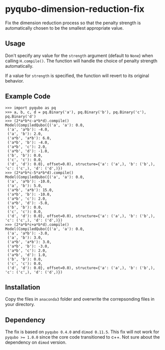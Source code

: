 # pyqubo-dimension-reduction-fix
Fix the dimension reduction process so that the penalty strength is automatically chosen to be the smallest appropriate value.

## Usage
Don't specify any value for the `strength` argument (default to `None`) when calling `H.compile()`. The function will handle the choice of penalty strength automatically.

If a value for `strength` is specified, the function will revert to its original behavior.

## Example Code
```
>>> import pyqubo as pq
>>> a, b, c, d = pq.Binary('a'), pq.Binary('b'), pq.Binary('c'), pq.Binary('d')
>>> (2*a*b*c-a*b*d).compile()
Model(CompiledQubo({('a', 'a'): 0.0,
 ('a', 'a*b'): -4.0,
 ('a', 'b'): 2.0,
 ('a*b', 'a*b'): 6.0,
 ('a*b', 'b'): -4.0,
 ('a*b', 'c'): 2.0,
 ('a*b', 'd'): -1.0,
 ('b', 'b'): 0.0,
 ('c', 'c'): 0.0,
 ('d', 'd'): 0.0}, offset=0.0), structure={'a': ('a',), 'b': ('b',), 'c': ('c',), 'd': ('d',)})
>>> (2*a*b*c-5*a*b*d).compile()
Model(CompiledQubo({('a', 'a'): 0.0,
 ('a', 'a*b'): -10.0,
 ('a', 'b'): 5.0,
 ('a*b', 'a*b'): 15.0,
 ('a*b', 'b'): -10.0,
 ('a*b', 'c'): 2.0,
 ('a*b', 'd'): -5.0,
 ('b', 'b'): 0.0,
 ('c', 'c'): 0.0,
 ('d', 'd'): 0.0}, offset=0.0), structure={'a': ('a',), 'b': ('b',), 'c': ('c',), 'd': ('d',)})
>>> (2*a*b*c+a*b*d).compile()
Model(CompiledQubo({('a', 'a'): 0.0,
 ('a', 'a*b'): -3.0,
 ('a', 'b'): 3.0,
 ('a*b', 'a*b'): 3.0,
 ('a*b', 'b'): -3.0,
 ('a*b', 'c'): 2.0,
 ('a*b', 'd'): 1.0,
 ('b', 'b'): 0.0,
 ('c', 'c'): 0.0,
 ('d', 'd'): 0.0}, offset=0.0), structure={'a': ('a',), 'b': ('b',), 'c': ('c',), 'd': ('d',)})
```

## Installation
Copy the files in `anaconda3` folder and overwrite the correpsonding files in your directory.

## Dependency
The fix is based on `pyqubo 0.4.0` and `dimod 0.11.5`. This fix will not work for `pyqubo >= 1.0.0` since the core code transitioned to c++. Not sure about the dependency on `dimod` version.

